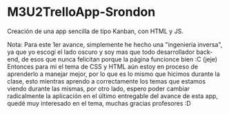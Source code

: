 # M3U2TrelloApp-Srondon
Creación de una app sencilla de tipo Kanban, con HTML y JS.

Nota: Para este 1er avance, simplemente he hecho una "ingeniería inversa", ya que yo escogí el lado oscuro y soy mas que todo desarrollador back-end, de esos que nunca felicitan porque la página funcionce bien :C (jeje) Entonces para mi el tema de CSS y HTML aún estoy en proceso de aprenderlo a manejar mejor, por lo que es lo mismo que hicimos durante la clase, esto mientras aprendo a correctamente los temas que estamos viendo durante las mismas, por otro lado, espero poder cambiar radicalmente la aplicación en el último entregable del avance de esta app, quedé muy interesado en el tema, muchas gracias profesores :D
